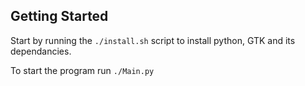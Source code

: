 ## Getting Started
Start by running the `./install.sh` script to install python, GTK and its dependancies.

To start the program run `./Main.py`
